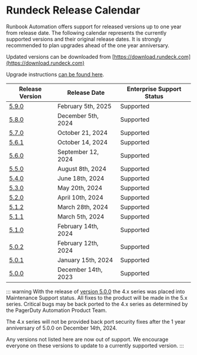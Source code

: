 # Rundeck Release Calendar

Runbook Automation offers support for released versions up to one year from release date.  The following calendar represents the currently supported versions and their original release dates.  It is strongly recommended to plan upgrades ahead of the one year anniversary.

Updated versions can be downloaded from [https://download.rundeck.com](https://download.rundeck.com)

Upgrade instructions [can be found here](/upgrading/index.md).


| Release Version                          | Release Date         | Enterprise Support Status |
|------------------------------------------|----------------------|---------------------------|
| [5.9.0](/history/5_x/version-5.9.0.md)   | February 5th, 2025   | Supported |
| [5.8.0](/history/5_x/version-5.8.0.md)   | December 5th, 2024   | Supported |
| [5.7.0](/history/5_x/version-5.7.0.md)   | October 21, 2024   | Supported |
| [5.6.1](/history/5_x/version-5.6.1.md)   | October 14, 2024   | Supported |
| [5.6.0](/history/5_x/version-5.6.0.md)   | September 12, 2024   | Supported |
| [5.5.0](/history/5_x/version-5.5.0.md)   | August 8th, 2024   | Supported |
| [5.4.0](/history/5_x/version-5.4.0.md)   | June 18th, 2024   | Supported |
| [5.3.0](/history/5_x/version-5.3.0.md)   | May 20th, 2024   | Supported |
| [5.2.0](/history/5_x/version-5.2.0.md)   | April 10th, 2024    | Supported |
| [5.1.2](/history/5_x/version-5.1.1.md)   | March 28th, 2024    | Supported |
| [5.1.1](/history/5_x/version-5.1.1.md)   | March 5th, 2024    | Supported |
| [5.1.0](/history/5_x/version-5.1.0.md)   | February 14th, 2024    | Supported |
| [5.0.2](/history/5_x/version-5.0.2.md)   | February 12th, 2024    | Supported |
| [5.0.1](/history/5_x/version-5.0.1.md)   | January 15th, 2024    | Supported |
| [5.0.0](/history/5_x/version-5.0.0.md)   | December 14th, 2023    | Supported |

::: warning
With the release of [version 5.0.0](5_x/version-5.0.0.html) the 4.x series was placed into Maintenance Support status. All fixes to the product will be made in the 5.x series.  Critical bugs may be back ported to the 4.x series as determined by the PagerDuty Automation Product Team.

The 4.x series will not be provided back port security fixes after the 1 year anniversary of 5.0.0 on December 14th, 2024.

Any versions not listed here are now out of support.  We encourage everyone on these versions to update to a currently supported version.
:::


